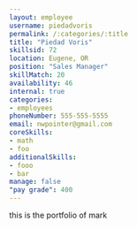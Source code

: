 ```yaml
--- 
layout: employee 
username: piedadvoris
permalink: /:categories/:title 
title: "Piedad Voris" 
skillsid: 72 
location: Eugene, OR
position: "Sales Manager"
skillMatch: 20
availability: 46
internal: true
categories: 
- employees
phoneNumber: 555-555-5555 
email: nwpointer@gmail.com
coreSkills:
- math 
- foo
additionalSkills:
- fooo
- bar
manage: false
"pay grade": 400
---
```


this is the portfolio of mark
